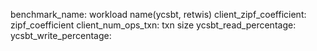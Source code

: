 benchmark_name: workload name(ycsbt, retwis)
client_zipf_coefficient: zipf_coefficient
client_num_ops_txn: txn size
ycsbt_read_percentage:
ycsbt_write_percentage: